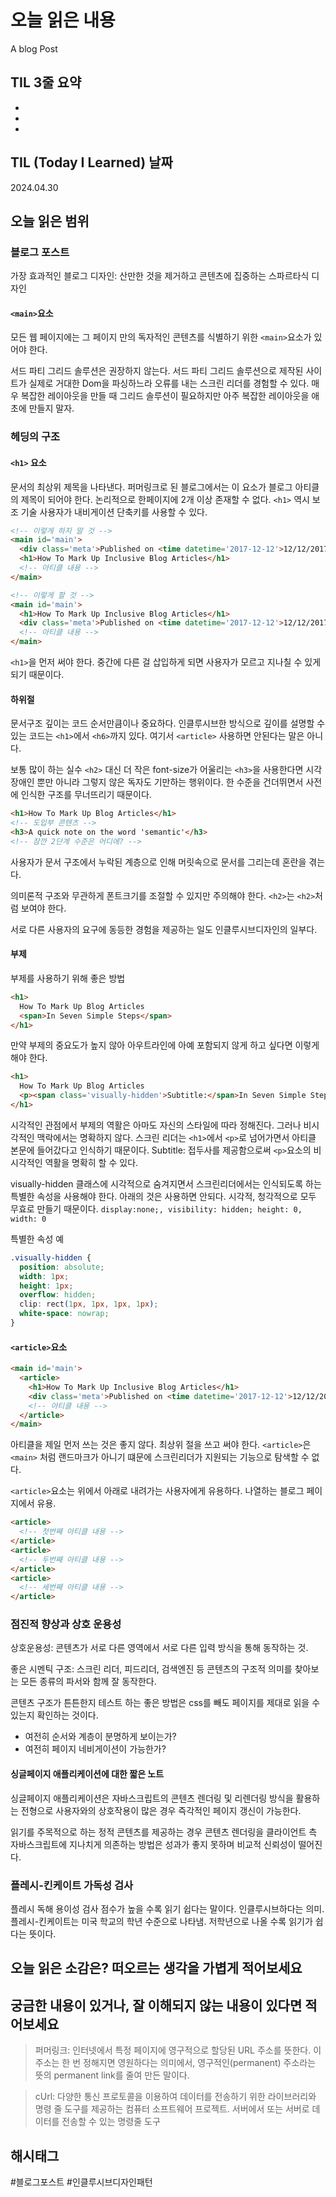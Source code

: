 # 오늘 읽은 내용

A blog Post

## TIL 3줄 요약

- 
- 
- 

## TIL (Today I Learned) 날짜

2024.04.30

## 오늘 읽은 범위

### 블로그 포스트

가장 효과적인 블로그 디자인: 산만한 것을 제거하고 콘텐츠에 집중하는 스파르타식 디자인

#### `<main>`요소

모든 웹 페이지에는 그 페이지 만의 독자적인 콘텐츠를 식별하기 위한 `<main>`요소가 있어야 한다.

서드 파티 그리드 솔루션은 권장하지 않는다.
서드 파티 그리드 솔루션으로 제작된 사이트가 실제로 거대한 Dom을 파싱하느라 오류를 내는 스크린 리더를 경험할 수 있다. 매우 복잡한 레이아웃을 만들 때 그리드 솔루션이 필요하지만 아주 복잡한 레이아웃을 애초에 만들지 말자.

### 헤딩의 구조

#### `<h1>` 요소

문서의 최상위 제목을 나타낸다. 퍼머링크로 된 블로그에서는 이 요소가 블로그 아티클의 제목이 되어야 한다.
논리적으로 한페이지에 2개 이상 존재할 수 없다.
`<h1>` 역시 보조 기술 사용자가 내비게이션 단축키를 사용할 수 있다.

```html
<!-- 이렇게 하지 말 것 -->
<main id='main'>
  <div class='meta'>Published on <time datetime='2017-12-12'>12/12/2017</time></div>
  <h1>How To Mark Up Inclusive Blog Articles</h1>
  <!-- 아티클 내용 -->
</main>

<!-- 이렇게 할 것 -->
<main id='main'>
  <h1>How To Mark Up Inclusive Blog Articles</h1>
  <div class='meta'>Published on <time datetime='2017-12-12'>12/12/2017</time></div>
  <!-- 아티클 내용 -->
</main>
```

`<h1>`을 먼저 써야 한다. 중간에 다른 걸 삽입하게 되면 사용자가 모르고 지나칠 수 있게 되기 때문이다.

#### 하위절

문서구조 깊이는 코드 순서만큼이나 중요하다.
인클루시브한 방식으로 깊이를 설명할 수 있는 코드는 `<h1>`에서 `<h6>`까지 있다.
여기서 `<article>` 사용하면 안된다는 말은 아니다.

보통 많이 하는 실수
`<h2>` 대신 더 작은 font-size가 어울리는 `<h3>`을 사용한다면 시각장애인 뿐만 아니라 그렇지 않은 독자도 기만하는 행위이다.
한 수준을 건더뛰면서 사전에 인식한 구조를 무너뜨리기 때문이다.

```html
<h1>How To Mark Up Blog Articles</h1>
<!-- 도입부 콘텐츠 -->
<h3>A quick note on the word 'semantic'</h3>
<!-- 잠깐 2단계 수준은 어디에? -->
```

사용자가 문서 구조에서 누락된 계층으로 인해 머릿속으로 문서를 그리는데 혼란을 겪는다.

의미론적 구조와 무관하게 폰트크기를 조절할 수 있지만 주의해야 한다.
`<h2>`는 `<h2>`처럼 보여야 한다.

서로 다른 사용자의 요구에 동등한 경험을 제공하는 일도 인클루시브디자인의 일부다.

#### 부제

부제를 사용하기 위해 좋은 방법

```html
<h1>
  How To Mark Up Blog Articles
  <span>In Seven Simple Steps</span>
</h1>
```

만약 부제의 중요도가 높지 않아 아우트라인에 아예 포함되지 않게 하고 싶다면 이렇게 해야 한다.
```html
<h1>
  How To Mark Up Blog Articles
  <p><span class='visually-hidden'>Subtitle:</span>In Seven Simple Steps</p>
</h1>
```

시각적인 관점에서 부제의 역활은 아마도 자신의 스타일에 따라 정해진다.
그러나 비시각적인 맥락에서는 명확하지 않다. 
스크린 리더는 `<h1>`에서 `<p>`로 넘어가면서 아티클 본문에 들어갔다고 인식하기 때문이다. Subtitle: 접두사를 제공함으로써 `<p>`요소의 비시각적인 역활을 명확히 할 수 있다.

visually-hidden 클래스에 시각적으로 숨겨지면서 스크린리더에서는 인식되도록 하는 특별한 속성을 사용해야 한다. 
아래의 것은 사용하면 안되다. 시각적, 청각적으로 모두 무효로 만들기 때문이다.
<code>display:none;, visibility: hidden; height: 0, width: 0</code> 

특별한 속성 예
```css
.visually-hidden {
  position: absolute;
  width: 1px;
  height: 1px;
  overflow: hidden;
  clip: rect(1px, 1px, 1px, 1px);
  white-space: nowrap;
}
```

#### `<article>`요소

```html
<main id='main'>
  <article>
    <h1>How To Mark Up Inclusive Blog Articles</h1>
    <div class='meta'>Published on <time datetime='2017-12-12'>12/12/2017</time></div>
    <!-- 아티클 내용 -->
  </article>
</main>
```

아티클을 제일 먼저 쓰는 것은 좋지 않다.
최상위 절을 쓰고 써야 한다.
`<article>`은 `<main>` 처럼 랜드마크가 아니기 떄문에 스크린리더가 지원되는 기능으로 탐색할 수 없다.

`<article>`요소는 위에서 아래로 내려가는 사용자에게 유용하다. 나열하는 블로그 페이지에서 유용.

```html
<article>
  <!-- 첫번째 아티클 내용 -->
</article>
<article>
  <!-- 두번째 아티클 내용 -->
</article>
<article>
  <!-- 세번째 아티클 내용 -->
</article>
```

### 점진적 향상과 상호 운용성

상호운용성: 콘텐츠가 서로 다른 영역에서 서로 다른 입력 방식을 통해 동작하는 것.

좋은 시멘틱 구조: 스크린 리더, 피드리더, 검색엔진 등 콘텐츠의 구조적 의미를 찾아보는 모든 종류의 파서와 함께 잘 동작한다.

콘텐츠 구조가 튼튼한지 테스트 하는 좋은 방법은 css를 빼도 페이지를 제대로 읽을 수 있는지 확인하는 것이다.

- 여전히 순서와 계층이 분명하게 보이는가?
- 여전히 페이지 네비게이션이 가능한가?

#### 싱글페이지 애플리케이션에 대한 짧은 노트
싱글페이지 애플리케이션은 자바스크립트의 콘텐츠 렌더링 및 리렌더링 방식을 활용하는 전형으로 사용자와의 상호작용이 많은 경우 즉각적인 페이지 갱신이 가능한다.

읽기를 주목적으로 하는 정적 콘텐츠를 제공하는 경우 콘텐츠 렌더링을 클라이언트 측 자바스크립트에 지나치게 의존하는 방법은 성과가 좋지 못하며 비교적 신뢰성이 떨어진다.

### 플레시-킨케이트 가독성 검사
플레시 독해 용이성 검사 점수가 높을 수록 읽기 쉽다는 말이다. 인클루시브하다는 의미.
플레시-킨케이트는 미국 학교의 학년 수준으로 나타냄. 저학년으로 나올 수록 읽기가 쉽다는 뜻이다.

## 오늘 읽은 소감은? 떠오르는 생각을 가볍게 적어보세요


## 궁금한 내용이 있거나, 잘 이해되지 않는 내용이 있다면 적어보세요

> 퍼머링크:  인터넷에서 특정 페이지에 영구적으로 할당된 URL 주소를 뜻한다. 이 주소는 한 번 정해지면 영원하다는 의미에서, 영구적인(permanent) 주소라는 뜻의 permanent link를 줄여 만든 말이다.

> cUrl: 다양한 통신 프로토콜을 이용하여 데이터를 전송하기 위한 라이브러리와 명령 줄 도구를 제공하는 컴퓨터 소프트웨어 프로젝트.
> 서버에서 또는 서버로 데이터를 전송할 수 있는 명령줄 도구

## 해시태그

#블로그포스트 #인클루시브디자인패턴